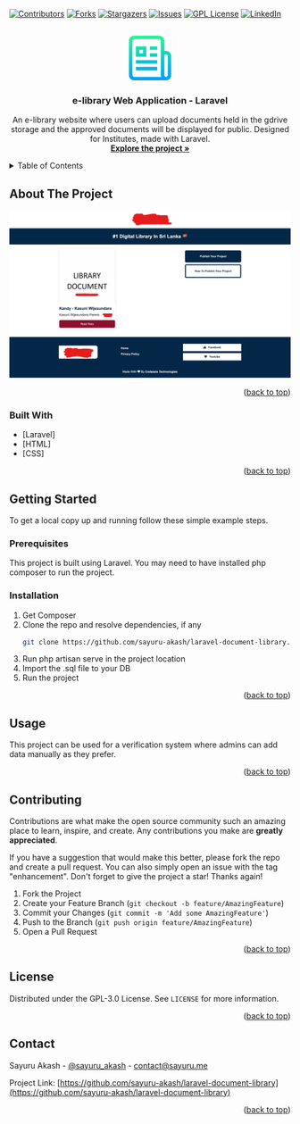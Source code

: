 <div id="top"></div>

[![Contributors][contributors-shield]][contributors-url]
[![Forks][forks-shield]][forks-url]
[![Stargazers][stars-shield]][stars-url]
[![Issues][issues-shield]][issues-url]
[![GPL License][license-shield]][license-url]
[![LinkedIn][linkedin-shield]][linkedin-url]



<!-- PROJECT LOGO -->
<br />
<div align="center">
  <a href="https://github.com/sayuru-akash/laravel-document-library/">
    <img src="images/logo.png" alt="Logo" width="80" height="80">
  </a>

<h3 align="center">e-library Web Application - Laravel</h3>

  <p align="center">
    An e-library website where users can upload documents held in the gdrive storage and the approved documents will be displayed for public. Designed for Institutes, made with Laravel.
    <br />
    <a href="https://github.com/sayuru-akash/laravel-document-library/"><strong>Explore the project »</strong></a>
    <br />
  </p>
</div>



<!-- TABLE OF CONTENTS -->
<details>
  <summary>Table of Contents</summary>
  <ol>
    <li>
      <a href="#about-the-project">About The Project</a>
      <ul>
        <li><a href="#built-with">Built With</a></li>
      </ul>
    </li>
    <li>
      <a href="#getting-started">Getting Started</a>
      <ul>
        <li><a href="#prerequisites">Prerequisites</a></li>
        <li><a href="#installation">Installation</a></li>
      </ul>
    </li>
    <li><a href="#usage">Usage</a></li>
    <li><a href="#contributing">Contributing</a></li>
    <li><a href="#license">License</a></li>
    <li><a href="#contact">Contact</a></li>
  </ol>
</details>



<!-- ABOUT THE PROJECT -->
## About The Project

[![Product Name Screen Shot][product-screenshot]](https://github.com/sayuru-akash/laravel-document-library)

<p align="right">(<a href="#top">back to top</a>)</p>



### Built With

* [Laravel]
* [HTML]
* [CSS]

<p align="right">(<a href="#top">back to top</a>)</p>



<!-- GETTING STARTED -->
## Getting Started

To get a local copy up and running follow these simple example steps.

### Prerequisites

This project is built using Laravel. You may need to have installed php composer to run the project.

### Installation

1. Get Composer
2. Clone the repo and resolve dependencies, if any
   ```sh
   git clone https://github.com/sayuru-akash/laravel-document-library.git
   ```
3. Run php artisan serve in the project location
4. Import the .sql file to your DB
5. Run the project


<p align="right">(<a href="#top">back to top</a>)</p>



<!-- USAGE EXAMPLES -->
## Usage

This project can be used for a verification system where admins can add data manually as they prefer.

<p align="right">(<a href="#top">back to top</a>)</p>




<!-- CONTRIBUTING -->
## Contributing

Contributions are what make the open source community such an amazing place to learn, inspire, and create. Any contributions you make are **greatly appreciated**.

If you have a suggestion that would make this better, please fork the repo and create a pull request. You can also simply open an issue with the tag "enhancement".
Don't forget to give the project a star! Thanks again!

1. Fork the Project
2. Create your Feature Branch (`git checkout -b feature/AmazingFeature`)
3. Commit your Changes (`git commit -m 'Add some AmazingFeature'`)
4. Push to the Branch (`git push origin feature/AmazingFeature`)
5. Open a Pull Request

<p align="right">(<a href="#top">back to top</a>)</p>



<!-- LICENSE -->
## License

Distributed under the GPL-3.0 License. See `LICENSE` for more information.

<p align="right">(<a href="#top">back to top</a>)</p>



<!-- CONTACT -->
## Contact

Sayuru Akash - [@sayuru_akash](https://twitter.com/sayuru_akash) - contact@sayuru.me

Project Link: [https://github.com/sayuru-akash/laravel-document-library](https://github.com/sayuru-akash/laravel-document-library)

<p align="right">(<a href="#top">back to top</a>)</p>



<!-- MARKDOWN LINKS & IMAGES -->
<!-- https://www.markdownguide.org/basic-syntax/#reference-style-links -->
[contributors-shield]: https://img.shields.io/github/contributors/sayuru-akash/laravel-document-library.svg?style=for-the-badge
[contributors-url]: https://github.com/sayuru-akash/laravel-document-library/graphs/contributors
[forks-shield]: https://img.shields.io/github/forks/sayuru-akash/laravel-document-library.svg?style=for-the-badge
[forks-url]: https://github.com/sayuru-akash/laravel-document-library/network/members
[stars-shield]: https://img.shields.io/github/stars/sayuru-akash/laravel-document-library.svg?style=for-the-badge
[stars-url]: https://github.com/sayuru-akash/laravel-document-library/stargazers
[issues-shield]: https://img.shields.io/github/issues/sayuru-akash/laravel-document-library.svg?style=for-the-badge
[issues-url]: https://github.com/sayuru-akash/laravel-document-library/issues
[license-shield]: https://img.shields.io/github/license/sayuru-akash/laravel-document-library.svg?style=for-the-badge
[license-url]: https://github.com/sayuru-akash/laravel-document-library/blob/main/LICENSE
[linkedin-shield]: https://img.shields.io/badge/-LinkedIn-black.svg?style=for-the-badge&logo=linkedin&colorB=555
[linkedin-url]: https://linkedin.com/in/sayuru_akash
[product-screenshot]: images/screenshot.png
